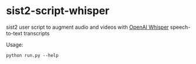 # sist2-script-whisper
sist2 user script to augment audio and videos with [OpenAI Whisper](https://openai.com/research/whisper) speech-to-text
transcripts

Usage:

```
python run.py --help
```
